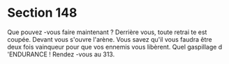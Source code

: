 # Section 148

Que pouvez -vous faire maintenant ? Derrière vous, toute retrai te
est coupée. Devant vous s'ouvre l'arène. Vous savez qu'il vous
faudra être deux fois vainqueur pour que vos ennemis vous
libèrent. Quel gaspillage d 'ENDURANCE  ! Rendez -vous au
313.